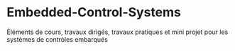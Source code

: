 # Embedded-Control-Systems
Éléments de cours, travaux dirigés, travaux pratiques et mini projet pour les systèmes de contròles embarqués
